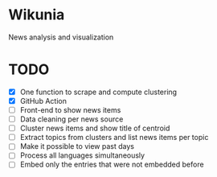 # Wikunia

News analysis and visualization

# TODO

- [x] One function to scrape and compute clustering
- [x] GitHub Action
- [ ] Front-end to show news items
- [ ] Data cleaning per news source
- [ ] Cluster news items and show title of centroid
- [ ] Extract topics from clusters and list news items per topic
- [ ] Make it possible to view past days
- [ ] Process all languages simultaneously
- [ ] Embed only the entries that were not embedded before